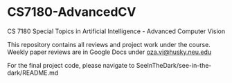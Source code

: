 # CS7180-AdvancedCV
CS 7180 Special Topics in Artificial Intelligence - Advanced Computer Vision

This repository contains all reviews and project work under the course. Weekly paper reviews are in Google Docs under oza.vi@husky.neu.edu 

For the final project code, please navigate to SeeInTheDark/see-in-the-dark/README.md